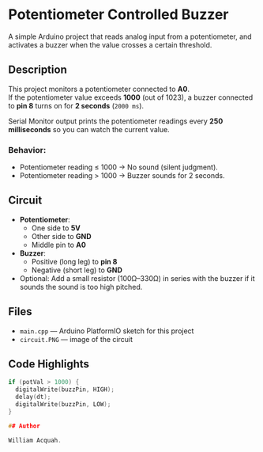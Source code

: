 # Potentiometer Controlled Buzzer

A simple Arduino project that reads analog input from a potentiometer, and activates a buzzer when the value crosses a certain threshold.  

## Description

This project monitors a potentiometer connected to **A0**.  
If the potentiometer value exceeds **1000** (out of 1023), a buzzer connected to **pin 8** turns on for **2 seconds** (`2000 ms`).

Serial Monitor output prints the potentiometer readings every **250 milliseconds** so you can watch the current value.

### Behavior:

- Potentiometer reading ≤ 1000 → No sound (silent judgment).
- Potentiometer reading > 1000 → Buzzer sounds for 2 seconds.

## Circuit

- **Potentiometer**:
  - One side to **5V**
  - Other side to **GND**
  - Middle pin to **A0**
- **Buzzer**:
  - Positive (long leg) to **pin 8**
  - Negative (short leg) to **GND**
- Optional: Add a small resistor (100Ω–330Ω) in series with the buzzer if it sounds the sound is too high pitched.

## Files

- `main.cpp` — Arduino PlatformIO sketch for this project
- `circuit.PNG` — image of the circuit

## Code Highlights

```cpp
if (potVal > 1000) {
  digitalWrite(buzzPin, HIGH);
  delay(dt);
  digitalWrite(buzzPin, LOW);
}

## Author

William Acquah.
